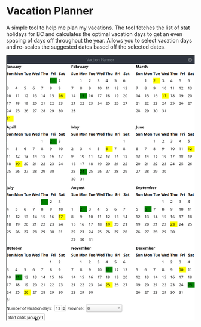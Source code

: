 # Vacation Planner

A simple tool to help me plan my vacations. The tool fetches the list of stat holidays for BC and calculates the optimal vacation days to get an even spacing of days off throughout the year. Allows you to select vacation days and re-scales the suggested dates based off the selected dates.

![](demo/demo.gif)
